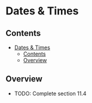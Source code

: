 # Dates & Times

## Contents
<!-- TOC -->
- [Dates \& Times](#dates--times)
  - [Contents](#contents)
  - [Overview](#overview)
<!-- TOC -->

## Overview

- TODO: Complete section 11.4

<!-- References -->
